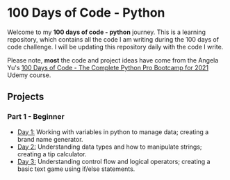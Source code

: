 # 100 Days of Code - Python

Welcome to my **100 days of code - python** journey. This is a learning repository, which contains all the code I am writing during the 100 days of code challenge. I will be updating this repository daily with the code I write.

Please note, **most** the code and project ideas have come from the Angela Yu's [100 Days of Code - The Complete Python Pro Bootcamp for 2021](https://www.udemy.com/course/100-days-of-code/) Udemy course.

## Projects

### Part 1 - Beginner

- [Day 1:](https://github.com/sethcoetzee/100-days-of-code-python/tree/main/day-001) Working with variables in python to manage data; creating a brand name generator. 
- [Day 2:](https://github.com/sethcoetzee/100-days-of-code-python/tree/main/day-002) Understanding data types and how to manipulate strings; creating a tip calculator.
- [Day 3:](https://github.com/sethcoetzee/100-days-of-code-python/tree/main/day-003) Understanding control flow and logical operators; creating a basic text game using if/else statements.